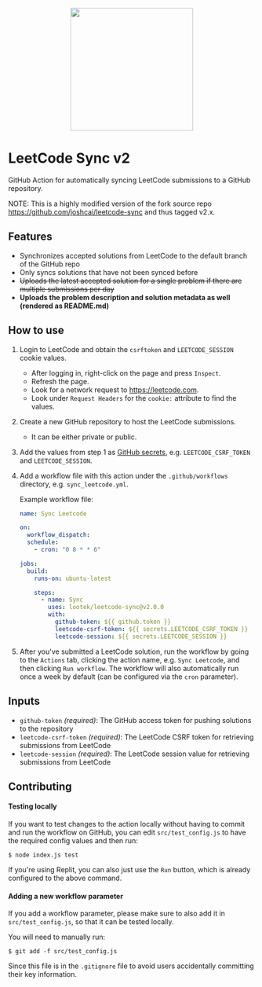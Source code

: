 <p align="center">
    <img src="images/leetcode_sync.png" width="250"/>
</p>

# LeetCode Sync v2

GitHub Action for automatically syncing LeetCode submissions to a GitHub repository.

NOTE: This is a highly modified version of the fork source repo https://github.com/joshcai/leetcode-sync and thus tagged
v2.x.

## Features

- Synchronizes accepted solutions from LeetCode to the default branch of the GitHub repo
- Only syncs solutions that have not been synced before
- ~~Uploads the latest accepted solution for a single problem if there are multiple submissions per day~~
- **Uploads the problem description and solution metadata as well (rendered as README.md)**

## How to use

1. Login to LeetCode and obtain the `csrftoken` and `LEETCODE_SESSION` cookie values.

    - After logging in, right-click on the page and press `Inspect`.
    - Refresh the page.
    - Look for a network request to https://leetcode.com.
    - Look under `Request Headers` for the `cookie:` attribute to find the values.

2. Create a new GitHub repository to host the LeetCode submissions.

    - It can be either private or public.

3. Add the values from step 1
   as [GitHub secrets](https://docs.github.com/en/actions/configuring-and-managing-workflows/creating-and-storing-encrypted-secrets#creating-encrypted-secrets-for-a-repository),
   e.g. `LEETCODE_CSRF_TOKEN` and `LEETCODE_SESSION`.

4. Add a workflow file with this action under the `.github/workflows` directory, e.g. `sync_leetcode.yml`.

   Example workflow file:

   ```yaml
   name: Sync Leetcode

   on:
     workflow_dispatch:
     schedule:
       - cron: "0 8 * * 6"

   jobs:
     build:
       runs-on: ubuntu-latest

       steps:
         - name: Sync
           uses: lootek/leetcode-sync@v2.0.0
           with:
             github-token: ${{ github.token }}
             leetcode-csrf-token: ${{ secrets.LEETCODE_CSRF_TOKEN }}
             leetcode-session: ${{ secrets.LEETCODE_SESSION }}
   ```

5. After you've submitted a LeetCode solution, run the workflow by going to the `Actions` tab, clicking the action name,
   e.g. `Sync Leetcode`, and then clicking `Run workflow`. The workflow will also automatically run once a week by
   default (can be configured via the `cron` parameter).

## Inputs

- `github-token` _(required)_: The GitHub access token for pushing solutions to the repository
- `leetcode-csrf-token` _(required)_: The LeetCode CSRF token for retrieving submissions from LeetCode
- `leetcode-session` _(required)_: The LeetCode session value for retrieving submissions from LeetCode

## Contributing

#### Testing locally

If you want to test changes to the action locally without having to commit and run the workflow on GitHub, you can
edit `src/test_config.js` to have the required config values and then run:

`$ node index.js test`

If you're using Replit, you can also just use the `Run` button, which is already configured to the above command.

#### Adding a new workflow parameter

If you add a workflow parameter, please make sure to also add it in `src/test_config.js`, so that it can be tested
locally.

You will need to manually run:

`$ git add -f src/test_config.js`

Since this file is in the `.gitignore` file to avoid users accidentally committing their key information.
